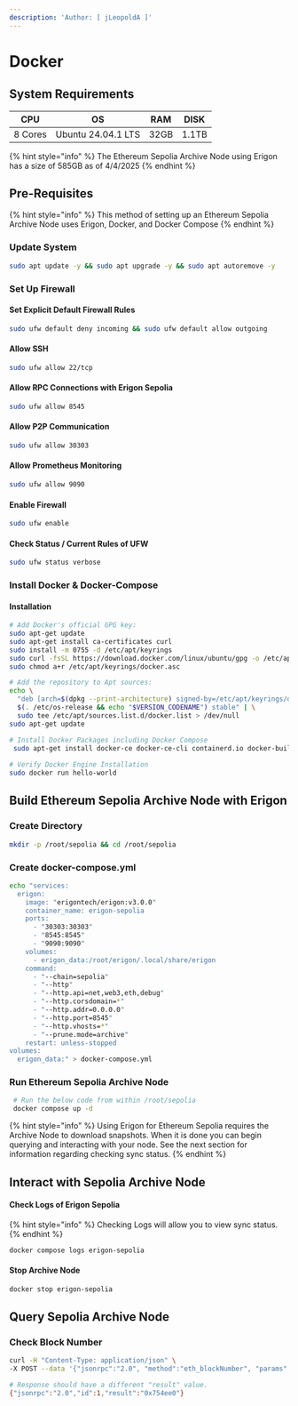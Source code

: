 ```yaml
---
description: 'Author: [ jLeopoldA ]'
---
```


# Docker

## System Requirements

| CPU     | OS                 | RAM  | DISK  |
| ------- | ------------------ | ---- | ----- |
| 8 Cores | Ubuntu 24.04.1 LTS | 32GB | 1.1TB |

{% hint style="info" %}
The Ethereum Sepolia Archive Node using Erigon has a size of 585GB as of 4/4/2025
{% endhint %}

## Pre-Requisites

{% hint style="info" %}
This method of setting up an Ethereum Sepolia Archive Node uses Erigon, Docker, and Docker Compose
{% endhint %}

### Update System

```bash
sudo apt update -y && sudo apt upgrade -y && sudo apt autoremove -y
```

### Set Up Firewall

#### Set Explicit Default Firewall Rules

```bash
sudo ufw default deny incoming && sudo ufw default allow outgoing
```

#### Allow SSH

```bash
sudo ufw allow 22/tcp
```

#### Allow RPC Connections with Erigon Sepolia

```bash
sudo ufw allow 8545
```

#### Allow P2P Communication

```bash
sudo ufw allow 30303
```

#### Allow Prometheus Monitoring

```bash
sudo ufw allow 9090
```

#### Enable Firewall

```bash
sudo ufw enable
```

#### Check Status / Current Rules of UFW

```bash
sudo ufw status verbose
```

### Install Docker & Docker-Compose

#### Installation

```bash
# Add Docker's official GPG key:
sudo apt-get update
sudo apt-get install ca-certificates curl
sudo install -m 0755 -d /etc/apt/keyrings
sudo curl -fsSL https://download.docker.com/linux/ubuntu/gpg -o /etc/apt/keyrings/docker.asc
sudo chmod a+r /etc/apt/keyrings/docker.asc

# Add the repository to Apt sources:
echo \
  "deb [arch=$(dpkg --print-architecture) signed-by=/etc/apt/keyrings/docker.asc] https://download.docker.com/linux/ubuntu \
  $(. /etc/os-release && echo "$VERSION_CODENAME") stable" | \
  sudo tee /etc/apt/sources.list.d/docker.list > /dev/null
sudo apt-get update

# Install Docker Packages including Docker Compose
 sudo apt-get install docker-ce docker-ce-cli containerd.io docker-buildx-plugin docker-compose-plugin
 
# Verify Docker Engine Installation
sudo docker run hello-world
```

## Build Ethereum Sepolia Archive Node with Erigon

### Create Directory

```bash
mkdir -p /root/sepolia && cd /root/sepolia
```

### Create docker-compose.yml

```bash
echo "services:
  erigon:
    image: "erigontech/erigon:v3.0.0"
    container_name: erigon-sepolia
    ports:
      - "30303:30303"
      - "8545:8545"
      - "9090:9090"
    volumes:
      - erigon_data:/root/erigon/.local/share/erigon
    command:
      - "--chain=sepolia"
      - "--http"
      - "--http.api=net,web3,eth,debug"
      - "--http.corsdomain=*"
      - "--http.addr=0.0.0.0"
      - "--http.port=8545"
      - "--http.vhosts=*"
      - "--prune.mode=archive"
    restart: unless-stopped
volumes:
  erigon_data:" > docker-compose.yml
```

### Run Ethereum Sepolia Archive Node

```bash
 # Run the below code from within /root/sepolia
 docker compose up -d
```

{% hint style="info" %}
Using Erigon for Ethereum Sepolia requires the Archive Node to download snapshots. When it is done you can begin querying and interacting with your node. See the next section for information regarding checking sync status.
{% endhint %}

## Interact with Sepolia Archive Node

#### Check Logs of Erigon Sepolia

{% hint style="info" %}
Checking Logs will allow you to view sync status.
{% endhint %}

```bash
docker compose logs erigon-sepolia
```

#### Stop Archive Node

```bash
docker stop erigon-sepolia
```

## Query Sepolia Archive Node

### Check Block Number

```bash
curl -H "Content-Type: application/json" \
-X POST --data '{"jsonrpc":"2.0", "method":"eth_blockNumber", "params":[], "id":1}' http://localhost:8545

# Response should have a different "result" value.
{"jsonrpc":"2.0","id":1,"result":"0x754ee0"}
```
